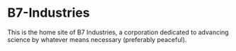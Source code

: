 # B7-Industries
This is the home site of B7 Industries, a corporation dedicated to advancing science by whatever means necessary (preferably peaceful).
